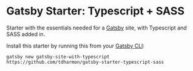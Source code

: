 # Gatsby Starter: Typescript + SASS
Starter with the essentials needed for a [Gatsby](https://www.gatsbyjs.org/) site, with Typescript and SASS added in.

Install this starter by running this from your [Gatsby CLI](https://next.gatsbyjs.org/tutorial/part-zero/#install-the-gatsby-cli):
```
gatsby new gatsby-site-with-typescript https://github.com/tdharmon/gatsby-starter-typescript-sass
```
